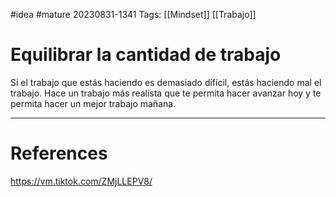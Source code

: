 #idea #mature 
20230831-1341
Tags:  [[Mindset]] [[Trabajo]]

# Equilibrar la cantidad de trabajo

Si el trabajo que estás haciendo es demasiado difícil, estás haciendo mal el trabajo. Hace un trabajo más realista que te permita hacer avanzar hoy y te permita hacer un mejor trabajo mañana.

---
# References

https://vm.tiktok.com/ZMjLLEPV8/
